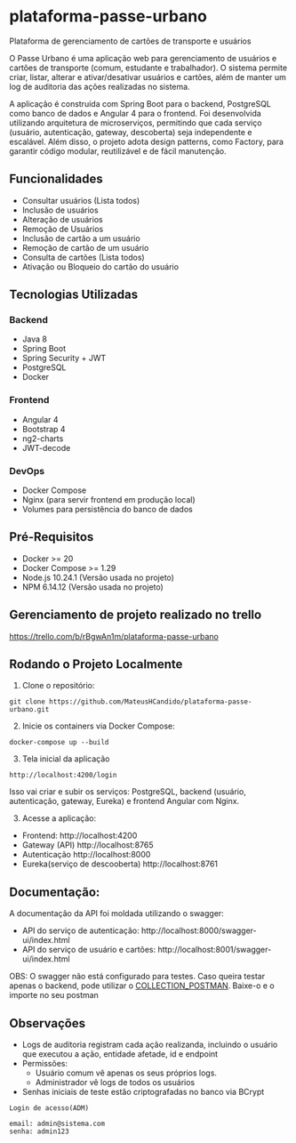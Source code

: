 # plataforma-passe-urbano
Plataforma de gerenciamento de cartões de transporte e usuários


O Passe Urbano é uma aplicação web para gerenciamento de usuários e cartões de transporte (comum, estudante e trabalhador). O sistema permite criar, listar, alterar e ativar/desativar usuários e cartões, além de manter um log de auditoria das ações realizadas no sistema.

A aplicação é construída com Spring Boot para o backend, PostgreSQL como banco de dados e Angular 4 para o frontend. Foi desenvolvida utilizando arquitetura de microserviços, permitindo que cada serviço (usuário, autenticação, gateway, descoberta) seja independente e escalável. Além disso, o projeto adota design patterns, como Factory, para garantir código modular, reutilizável e de fácil manutenção.

## Funcionalidades

- Consultar usuários (Lista todos)
- Inclusão de usuários
- Alteração de usuários
- Remoção de Usuários
- Inclusão de cartão a um usuário
- Remoção de cartão de um usuário
- Consulta de cartões (Lista todos)
- Ativação ou Bloqueio do cartão do usuário

## Tecnologias Utilizadas

### Backend
- Java 8
- Spring Boot
- Spring Security + JWT
- PostgreSQL
- Docker

### Frontend
- Angular 4
- Bootstrap 4
- ng2-charts
- JWT-decode

### DevOps
- Docker Compose
- Nginx (para servir frontend em produção local)
- Volumes para persistência do banco de dados

## Pré-Requisitos
- Docker >= 20
- Docker Compose >= 1.29
- Node.js 10.24.1 (Versão usada no projeto)
- NPM 6.14.12 (Versão usada no projeto)

## Gerenciamento de projeto realizado no trello

https://trello.com/b/rBgwAn1m/plataforma-passe-urbano

## Rodando o Projeto Localmente

1. Clone o repositório:
```
git clone https://github.com/MateusHCandido/plataforma-passe-urbano.git
```
2. Inicie os containers via Docker Compose:
```
docker-compose up --build
```

3. Tela inicial da aplicação
```
http://localhost:4200/login
```

Isso vai criar e subir os serviços: PostgreSQL, backend (usuário, autenticação, gateway, Eureka) e frontend Angular com Nginx.

3. Acesse a aplicação:
- Frontend: http://localhost:4200
- Gateway (API) http://localhost:8765
- Autenticação http://localhost:8000
- Eureka(serviço de descooberta) http://localhost:8761

## Documentação: 

A documentação da API foi moldada utilizando o swagger:
- API do serviço de autenticação: http://localhost:8000/swagger-ui/index.html
- API do serviço de usuário e cartões: http://localhost:8001/swagger-ui/index.html

OBS: O swagger não está configurado para testes. Caso queira testar apenas o backend, pode utilizar o [COLLECTION_POSTMAN](plataforma-passe-urbano.postman_collection.json). Baixe-o e o importe no seu postman

## Observações

- Logs de auditoria registram cada ação realizanda, incluindo o usuário que executou a ação, entidade afetade, id e endpoint
- Permissões:
    - Usuário comum vê apenas os seus próprios logs.
    - Administrador vê logs de todos os usuários
- Senhas iniciais de teste estão criptografadas no banco via BCrypt

```
Login de acesso(ADM)

email: admin@sistema.com
senha: admin123
```
